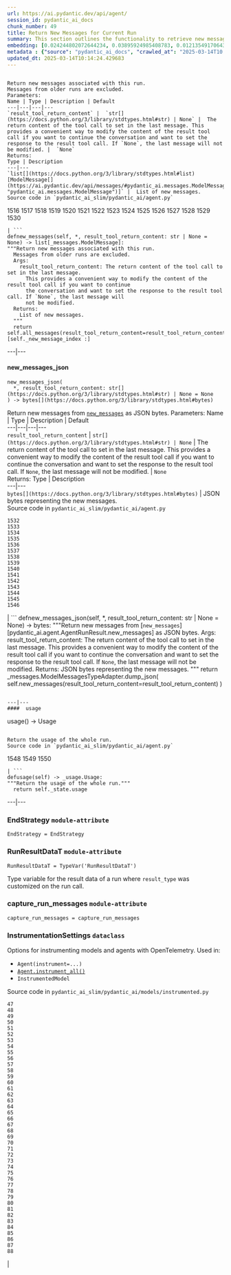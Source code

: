 ```yaml
---
url: https://ai.pydantic.dev/api/agent/
session_id: pydantic_ai_docs
chunk_number: 49
title: Return New Messages for Current Run
summary: This section outlines the functionality to retrieve new messages associated with the current run while excluding messages from older runs. It details the parameters for modifying the last message with return content from a tool call and describes the return type, which is a list of new `ModelMessage` instances.
embedding: [0.024244802072644234, 0.03895924985408783, 0.012135491706430912, -0.040163636207580566, 0.00994272530078888, 0.016822122037410736, -0.016337750479578972, -0.00633611436933279, -0.024820812046527863, -0.018537063151597977, -0.013771885074675083, -0.04312223568558693, 0.0057044667191803455, -0.0439862497150898, 0.005760103929787874, 0.018327604979276657, -0.014504989609122276, 0.022320402786135674, -0.005756831262260675, 0.07383406162261963, 0.02328914776444435, -0.01305187214165926, 0.005468826275318861, -0.00935362372547388, -0.010112910531461239, 0.005167729686945677, -0.025488460436463356, 0.03008345328271389, 0.014727539382874966, -0.04011126980185509, -0.003956798929721117, -0.01764686405658722, -0.02516118250787258, -0.05555882304906845, -0.0018949432997033, -0.024087708443403244, -0.010518735274672508, 0.015866469591856003, 4.7864501539152116e-05, 0.012744230218231678, 0.010060545988380909, -0.036812301725149155, 0.031209291890263557, 0.022281130775809288, -0.03977090120315552, 0.012796594761312008, 0.01480608619749546, 0.05477335304021835, 0.0314972959458828, 8.11037389212288e-05, -0.008293241262435913, 0.024912450462579727, 0.007887415587902069, -0.004058255348354578, -0.035948287695646286, 0.0005580100696533918, -0.012482407502830029, 0.002236949512735009, 0.0012182947248220444, -0.036498114466667175, -0.00877106748521328, -0.028198327869176865, 0.009281622245907784, 0.027308130636811256, -0.018602518364787102, 0.012122401036322117, -0.028067417442798615, 0.027098672464489937, -0.0047455402091145515, -0.012691865675151348, 0.017214857041835785, 0.036079198122024536, -0.07577155530452728, -0.00015555962454527617, -0.02594665065407753, -0.03550318628549576, 0.03317296504974365, 0.05697266757488251, -0.008221239782869816, -0.05911961570382118, -0.00017488953017164022, 0.006074291653931141, 0.0027818684466183186, 0.04644738510251045, 0.001958762761205435, -0.010126001201570034, -0.04011126980185509, -0.03974471986293793, -0.017031580209732056, -0.040975287556648254, -0.03885452076792717, -0.01495008822530508, -0.0303190927952528, 0.009818359278142452, 0.07048273086547852, -0.0019669446628540754, -0.022974960505962372, -0.03000490553677082, -0.008168875239789486, 0.03157584369182587, 0.05461626127362251, -0.06304695457220078, -0.03335623815655708, 0.05280968174338341, 0.02576337568461895, -0.0010800195159390569, 0.03440353274345398, -0.016390115022659302, -0.02178366668522358, -0.021639663726091385, -0.10315822809934616, -0.0034887902438640594, -0.0013982979580760002, 0.013372605666518211, -0.058648332953453064, -0.002716412767767906, -0.0242055281996727, 0.028983796015381813, 0.02220258302986622, 0.013444607146084309, -0.058177050203084946, -0.007979053072631359, -0.0008067418821156025, 0.005321550648659468, 0.028093598783016205, 0.02396988868713379, -0.03537227585911751, -0.031549662351608276, -0.04820159822702408, 0.003711339784786105, 0.054668623954057693, 0.015369005501270294, 0.020828012377023697, -0.012502044439315796, -0.02099819853901863, -0.013798067346215248, -0.02451971545815468, 0.008594336919486523, -0.07278677076101303, 0.03882833942770958, 0.0053248233161866665, -0.0036982486490160227, -0.024886267259716988, 0.021849121898412704, -0.007514317519962788, 0.03288495913147926, -0.037021759897470474, -0.026640482246875763, -0.010067091323435307, -0.002855506259948015, 0.005678284447640181, 0.041263289749622345, -0.03170675411820412, 0.0032024215906858444, -0.03068564645946026, -0.004817541688680649, 0.031732939183712006, 0.045059721916913986, 0.019767630845308304, -0.022582227364182472, -0.006192111875861883, 0.04309605062007904, -0.01806578040122986, 0.00752740865573287, -0.01500245276838541, -0.04327932745218277, 0.0003661429800558835, -0.040294546633958817, -0.06268040835857391, -0.0780755952000618, 0.0008820159710012376, -0.004169529769569635, -0.026719028130173683, 0.014125346206128597, 0.01299950759857893, -0.030895104631781578, -0.08362624049186707, -0.023433150723576546, -0.03838323801755905, -0.03016199916601181, -0.0036655208095908165, 0.02188839577138424, -0.08242185413837433, -0.053516604006290436, -0.04778268188238144, -0.01735886000096798, 0.013601700775325298, 0.0260251984000206, 0.02633938565850258, 0.03024054691195488, 0.006964489351958036, 0.00550482701510191, 0.03008345328271389, 0.03387988358736038, -0.004719357937574387, -0.019610537216067314, 0.054563894867897034, -0.0242055281996727, 0.014976270496845245, 0.028276875615119934, 0.020356731489300728, 0.04854196682572365, 0.06749794632196426, -0.012901323847472668, 0.005851742345839739, -0.05911961570382118, -0.004555718507617712, 0.018550153821706772, -0.025148091837763786, -0.02510881796479225, 0.032780230045318604, -0.04304368793964386, 0.009157256223261356, -0.028015051037073135, -0.02360333502292633, -0.0014383896486833692, -0.07189657539129257, 0.027308130636811256, -0.010885288007557392, 0.02097201533615589, 0.028695791959762573, 0.032780230045318604, 0.05597773939371109, -0.017502861097455025, 0.017659954726696014, 0.03783341124653816, -0.006761576980352402, -0.02086728624999523, -0.020828012377023697, 0.027360495179891586, 0.001339387847110629, -0.004660448059439659, -0.03340860456228256, -0.03730976581573486, 0.027255766093730927, -0.06320405006408691, 0.019165437668561935, 0.010119455866515636, 0.05665848031640053, -0.040268365293741226, -0.0020193092059344053, 0.010217639617621899, 0.01161839161068201, 0.049720171838998795, -0.009360169060528278, 0.01654720865190029, 0.010950743220746517, -0.04443134739995003, 0.0294027142226696, 0.027543770149350166, 0.04655211418867111, -0.0030535098630934954, 0.018091963604092598, -0.013994434848427773, -0.004653902258723974, -0.008077236823737621, -0.03390606865286827, -0.007167402189224958, -0.010479462333023548, 0.020330550149083138, 0.03754540532827377, -0.004712812602519989, -0.049065615981817245, 0.014321713708341122, -0.011323841288685799, 0.008993617258965969, 0.024820812046527863, 0.002785141346976161, 0.013320241123437881, -0.05692030116915703, 0.01894288882613182, 0.0014138437109068036, 0.03906397894024849, 0.00030232363496907055, -0.017581408843398094, 0.03511045128107071, -0.004231712780892849, 0.032911140471696854, 0.02599901519715786, -0.0385141521692276, -0.0005379642825573683, 0.03170675411820412, 0.028800521045923233, -0.0038847974501550198, -4.610026371665299e-05, 0.00040459822048433125, -0.006748485844582319, -0.004935361910611391, -0.0030518732964992523, 0.006607756018638611, 0.0004815087013412267, 0.016377022489905357, 0.02542300522327423, -0.02633938565850258, -0.004984453786164522, -0.012927506119012833, 0.05260022357106209, -0.004804450552910566, -0.014832268469035625, -0.011611846275627613, 0.009949270635843277, -0.024846995249390602, 0.0020831285510212183, -0.01954508014023304, 0.018667973577976227, 0.02136475034058094, -0.0028931431006640196, -0.02102437987923622, 0.036890849471092224, -0.019505808129906654, -0.0076452293433249, 0.03348715230822563, -0.04356733337044716, -0.03005727007985115, -0.028303056955337524, 0.00163966603577137, 0.05723448842763901, -0.018720338121056557, 0.036079198122024536, 0.01693994179368019, -0.03065946325659752, -0.027020124718546867, 0.06006217747926712, 0.013732612133026123, -0.009196530096232891, 0.01496317982673645, -0.036917030811309814, -0.01701848953962326, -0.008077236823737621, -0.0004896906903013587, 0.01077401265501976, -0.03526754677295685, -0.017057763412594795, 0.04464080557227135, 0.01263295579701662, -0.017162492498755455, -0.004915725439786911, -0.003956798929721117, -0.0018769430462270975, 0.0673932209610939, -0.03325150907039642, -0.0047815409488976, -0.05948616564273834, -0.053438056260347366, 0.0031762393191456795, 0.01315660122781992, 0.027255766093730927, 0.044588442891836166, -0.02313205413520336, 0.020003270357847214, 0.0343511663377285, 0.025567008182406425, 0.028538698330521584, 0.04003272205591202, -0.01311732828617096, -0.02961217239499092, 0.00032993778586387634, -0.022163309156894684, 0.0019129436695948243, 0.03477008268237114, -0.06042872741818428, 0.012914415448904037, 0.021718211472034454, -0.020121091976761818, -0.002402225276455283, 0.008790704421699047, -0.05079364404082298, 0.004153165966272354, 0.0010374733246862888, 0.02644411474466324, 0.04238912835717201, 0.003956798929721117, -0.0010980198858305812, -0.0130125992000103, -0.025462279096245766, 0.0003446653136052191, -0.01707085408270359, 0.026797575876116753, -0.010957288555800915, 0.031680572777986526, 0.05262640491127968, 0.013784976676106453, 0.03306823596358299, -0.024140072986483574, 0.041053831577301025, 0.01751595363020897, 0.005799377802759409, 0.02230731211602688, 0.006483389995992184, 0.024637537077069283, 0.03050236962735653, -0.023616427555680275, -0.027151037007570267, -0.016573389992117882, 0.01094419788569212, 0.04233676567673683, 0.012862050905823708, 0.026561934500932693, 0.03395843133330345, -0.001594665227457881, -0.012796594761312008, -0.006620847154408693, 0.0060088359750807285, 0.009366714395582676, -0.0353984571993351, 0.009608901105821133, -0.004480444826185703, 0.006090655457228422, 0.01962362788617611, 0.005462280474603176, 0.03707412630319595, 0.009268531575798988, -0.011389296501874924, -0.027700863778591156, -0.03319914638996124, -0.03840942308306694, 0.032335128635168076, 0.030947469174861908, 0.003567337291315198, 0.03503190726041794, -0.03042382188141346, -0.06430371105670929, -0.03008345328271389, -0.019531989470124245, -0.03890688344836235, 0.049746353179216385, 0.041210927069187164, -0.05053182318806648, 4.9142934585688636e-05, -0.0476255901157856, -0.009700538590550423, 0.0353984571993351, 0.04882997274398804, -0.028748156502842903, 0.009759449400007725, -0.030947469174861908, -0.007075764238834381, 0.011147110722959042, -0.015630828216671944, 0.008397970348596573, 0.058124687522649765, -0.016036653891205788, 0.0028407785575836897, 0.05346423760056496, -0.04804450646042824, -0.02410079911351204, -0.012410406023263931, -0.012888233177363873, 0.05493044853210449, -0.036105379462242126, 0.03613156080245972, 0.009157256223261356, -0.08420225232839584, -0.014491898007690907, -0.05534936487674713, -0.04246767610311508, 0.05671084299683571, -0.0008991980575956404, 0.05139583721756935, -0.02149566076695919, 0.02531827613711357, -0.0037702498957514763, -0.020801831036806107, 0.018550153821706772, -0.03092128597199917, -0.03550318628549576, -0.008816886693239212, -0.03385370224714279, 0.0028391422238200903, 0.02349860593676567, 0.04461462423205376, -0.013523153960704803, 0.016219928860664368, -0.001176566700451076, -0.016167564317584038, -0.027360495179891586, 0.017947960644960403, -0.0049484530463814735, 0.03003108873963356, 0.012043854221701622, 0.00327933207154274, -0.03971853479743004, -0.02342006005346775, 0.032282765954732895, -0.03128783777356148, 0.04409097880125046, 0.013431515544652939, -0.041525114327669144, -0.0377286821603775, -0.0042448039166629314, 0.0032384220976382494, 0.01512027345597744, 0.03602683171629906, -0.01474063005298376, 0.014413351193070412, 0.012567499652504921, -0.01056455448269844, 0.011494025588035583, -0.01949271559715271, -0.04851578548550606, -0.014007525518536568, -0.009098346345126629, 0.011768939904868603, 0.027988869696855545, 0.06163311377167702, -0.040661100298166275, 0.021665846928954124, -0.0011798394843935966, 0.012475862167775631, 0.07948943972587585, -0.05911961570382118, -0.000732285960111767, 0.03361806273460388, -0.003498608712106943, 0.020212728530168533, 0.006676484365016222, -0.003619701834395528, -0.013981343246996403, -0.007907051593065262, -0.0064604803919792175, 0.027727046981453896, -0.009183438494801521, 0.010643101297318935, -0.017607590183615685, 0.006696120835840702, -0.016586482524871826, 0.021849121898412704, -0.053935520350933075, -0.0032024215906858444, -0.0016323021845892072, 0.018105054274201393, 0.01510718185454607, 0.02550155110657215, 0.014190802350640297, -0.03037145733833313, -0.012410406023263931, 0.009608901105821133, 0.009870723821222782, -0.01572246663272381, -0.012194402515888214, 0.01495008822530508, 0.03495335951447487, -0.024545898661017418, -0.00023134509683586657, 0.009549991227686405, 0.0418916679918766, 0.01173621229827404, 0.008057599887251854, 0.004369169939309359, -0.0022385858464986086, 0.02586810477077961, 0.010374733246862888, 0.0593290738761425, -0.057705771178007126, 0.01717558316886425, -0.005747012794017792, -0.031104562804102898, -0.03353951498866081, 0.04301750659942627, 0.020003270357847214, 0.012390769086778164, -0.016638847067952156, 0.045583371073007584, 0.03414170816540718, -0.028905250132083893, 0.037257399410009384, 0.062418583780527115, -0.0023891341406852007, -0.036367204040288925, 0.020081818103790283, 0.050374727696180344, 0.005216821562498808, -0.01569628342986107, -0.022058580070734024, -0.010806741192936897, -0.02948126010596752, 0.020422186702489853, -0.0031811483204364777, -0.05087219178676605, 0.012246767058968544, -0.008188511244952679, -0.03505808860063553, 0.037335947155952454, 0.009412533603608608, -0.036759939044713974, 0.01512027345597744, -0.0338275209069252, 0.0041957120411098, 0.011291113682091236, -0.022791685536503792, 0.024637537077069283, 0.01322205737233162, 0.012731139548122883, -0.023511698469519615, -0.016403205692768097, 0.014190802350640297, 0.0167828481644392, -0.03534609451889992, -0.03445589542388916, 0.018052689731121063, 0.013405333273112774, -0.01951889880001545, -0.041158560663461685, 0.03086892142891884, 0.0026280474849045277, 0.0007564227562397718, 0.013588609173893929, -0.018249057233333588, -0.06131892651319504, 0.02391752414405346, -0.004850269295275211, -0.006653574761003256, -0.032178036868572235, -0.01115365605801344, -0.0020078544039279222, 0.012488952837884426, -0.03780722990632057, 0.045661915093660355, 0.07221075892448425, -0.03961380571126938, -0.016795940697193146, 0.001566028338856995, 0.020134182646870613, 0.002826051088050008, 0.01967599242925644, 0.003806250635534525, -0.02607756294310093, -0.01699230633676052, 0.0062837498262524605, 0.03534609451889992, -0.021456388756632805, -0.006408115848898888, 0.041551295667886734, -0.004536082036793232, -0.03581737354397774, 0.005174275487661362, 2.429021151328925e-05, 0.02950744330883026, -0.011559481732547283, -0.022686956450343132, 0.04252004250884056, 0.0314972959458828, 0.012665683403611183, -0.003593519562855363, 0.011729666963219643, 0.003747340524569154, -0.00483390549197793, 0.01717558316886425, -0.0012739321682602167, 0.019034525379538536, -0.014871541410684586, -0.03537227585911751, 0.008581246249377728, -0.00013254785153549165, 0.0029995087534189224, -0.01289477851241827, -0.0006263295072130859, 0.028695791959762573, 0.011912942864000797, -0.008064146153628826, -0.05995744839310646, 0.009909997694194317, -0.0230273250490427, 0.005593191832304001, -0.00866633839905262, 0.026535753160715103, 0.006332841701805592, 0.011304204352200031, 0.027753228321671486, 0.01686139591038227, -0.021901486441493034, 0.01936180517077446, 0.013143510557711124, 0.01696612499654293, 0.025933559983968735, 0.02131238579750061, 0.02347242459654808, -0.007514317519962788, -0.011873668991029263, 0.06639829277992249, -0.018681064248085022, -0.0009613810107111931, -0.07315332442522049, 0.011795122176408768, 0.03854033350944519, -0.040399275720119476, -0.02110292762517929, 0.0020373095758259296, 0.029140889644622803, 0.032047126442193985, 0.0017738502938300371, -0.027098672464489937, -0.023642608895897865, 0.0009041072335094213, 0.028433969244360924, 0.019950905814766884, -0.0013361150631681085, -0.004277531988918781, -0.0008615610422566533, -0.05545409396290779, -0.03037145733833313, -0.0258942861109972, -0.0011921124532818794, 0.0020405822433531284, -0.03809523582458496, 0.015251184813678265, -0.02605137974023819, -0.020461460575461388, 0.032466042786836624, -0.016363931819796562, -0.01991163194179535, -0.0001491163275204599, -0.024702992290258408, 0.022804776206612587, -0.026378659531474113, -0.012678775005042553, -0.01156602706760168, 0.018393060192465782, 0.022228766232728958, -0.011199475266039371, 0.003146784147247672, -0.0008476516813971102, -0.03563410043716431, 0.014596627093851566, 0.008882342837750912, -0.009556536562740803, -0.01063001062721014, 0.049510713666677475, -0.014321713708341122, 0.008954343385994434, -0.012397315353155136, 0.006584846414625645, -0.003963344264775515, -0.022438224405050278, -0.03503190726041794, -0.022320402786135674, -0.050479456782341, 0.037126488983631134, 0.003966617397964001, 0.0031386022455990314, 0.006859760265797377, -0.024244802072644234, 0.016586482524871826, -0.03503190726041794, 0.010486007668077946, 0.0007167402072809637, -0.027334311977028847, 0.015539189800620079, -0.031156927347183228, 0.011847486719489098, -0.0037669772282242775, 0.009975452907383442, 0.001611029147170484, 0.0013287513284012675, 0.049013249576091766, 0.0032842413056641817, 0.006741940043866634, -0.0034200618974864483, -0.028433969244360924, 0.024140072986483574, -0.0001310137304244563, 0.028041234239935875, -0.017633773386478424, 0.048882339149713516, -0.01667811907827854, 0.010492553003132343, 0.0008942888816818595, 0.01875961199402809, -0.02175748348236084, 0.01311732828617096, -0.03060709871351719, -2.138817035302054e-05, 0.011847486719489098, 0.014360986649990082, 0.011821304447948933, -0.04448371380567551, 0.020160363987088203, -0.03458680585026741, -0.007429225370287895, 0.006139747332781553, -0.0007061036885716021, -0.004824087023735046, -0.0036164289340376854, 0.009085254743695259, 0.006846669130027294, -0.006673211697489023, -0.01717558316886425, -0.03432498499751091, -0.0003825069288723171, -0.02102437987923622, -0.0603763647377491, -0.010983471758663654, 0.04775650054216385, 0.006859760265797377, -0.008116510696709156, 0.02652266062796116, 0.02175748348236084, -0.08095564693212509, -0.0016838486772030592, 0.029376531019806862, -0.028748156502842903, 0.04652593284845352, -0.010800194926559925, -0.027543770149350166, 0.037571586668491364, -0.031680572777986526, -0.020343640819191933, 0.009549991227686405, -0.0061561111360788345, 0.009150710888206959, -0.027805592864751816, 0.021220747381448746, -0.00022909505059942603, 0.004306986927986145, -0.007285222411155701, 0.026326294988393784, 0.008934707380831242, -0.0167828481644392, 0.0027278675697743893, -0.06351824104785919, -0.0038520696107298136, -0.01510718185454607, -0.011664210818707943, -0.02136475034058094, 0.028800521045923233, 0.04262477159500122, -0.0023351330310106277, -0.016900669783353806, 0.0024251346476376057, -0.017529044300317764, -0.0175683181732893, -0.05123874545097351, 0.02974308282136917, 0.011330386623740196, 0.05163148045539856, -0.008181965909898281, -0.009654720313847065, 0.0517885722219944, -0.004686630330979824, 0.026889214292168617, 0.015369005501270294, 0.0016404842026531696, -0.009962362237274647, 0.004169529769569635, 0.010466370731592178, 0.02326296642422676, 0.021377841010689735, 0.01738504134118557, 0.0009998362511396408, -0.010453280061483383, -0.0021649482659995556, 0.044588442891836166, 0.04223203659057617, -0.02945507876574993, -0.015774831175804138, -0.02089346945285797, 0.007003762759268284, 0.013850431889295578, -0.013968252576887608, -0.012312222272157669, -0.01315660122781992, 0.006146293133497238, -0.001280477736145258, -0.019505808129906654, 0.0027327765710651875, -0.02131238579750061, -0.008764522150158882, -0.007965962402522564, 0.03796432167291641, -0.02446735091507435, 0.002124038292095065, 0.00020250366651453078, -0.0020258547738194466, 0.012992962263524532, -0.014046799391508102, 0.0012673866003751755, 0.011867123655974865, 0.05278350040316582, -0.011166747659444809, 0.02099819853901863, 0.03919488936662674, -0.04440516605973244, 0.00989036075770855, 0.005337914917618036, -0.013863523490726948, 0.008024872280657291, 0.015984289348125458, 0.049903448671102524, 0.01951889880001545, 0.01569628342986107, -0.011454752646386623, -0.06556046009063721, -0.0005322368815541267, -0.016259202733635902, -0.005884469952434301, 0.014819176867604256, -0.023825885728001595, 0.019662901759147644, 0.03401079773902893, -0.019584354013204575, 0.00014390032447408885, -0.020592372864484787, 0.05270495265722275, -0.03139256685972214, -0.03804286941885948, -0.006702666636556387, 0.05265258997678757, -4.712301233666949e-05, 0.0013712975196540356, 0.002204221673309803, 0.032361313700675964, -0.03325150907039642, 0.007979053072631359, 0.0465782955288887, -0.040504004806280136, -0.05487808212637901, -0.004742267541587353, -0.03867124393582344, 0.0304500050842762, 0.012613318860530853, 0.028460150584578514, -0.003361151786521077, 0.05430207401514053, -0.024925541132688522, 0.006447389256209135, -0.027805592864751816, 0.001762395491823554, -0.008378333412110806, 0.02945507876574993, -0.022556044161319733, 0.011854032054543495, -0.06330878287553787, -0.0034004251938313246, 0.011022744700312614, -0.05498281121253967, 0.01722794771194458, -0.022686956450343132, -0.025593189522624016, -0.014478807337582111, 0.02657502517104149, -0.01754213497042656, -0.03948289528489113, 0.007167402189224958, 0.008286694996058941, -0.02966453693807125, 0.016586482524871826, -0.026143018156290054, 0.0009564718347974122, -0.006977580487728119, 0.007357223890721798, 0.03783341124653816, -0.0036720663774758577, 0.0593290738761425, -0.004951725713908672, -0.02558009885251522, -0.002757322508841753, 0.00543937087059021, -0.015185728669166565, 0.06718376278877258, -0.004856815095990896, -0.002657502656802535, 0.0032547861337661743, -0.02378661185503006, -0.021142199635505676, -0.012181310914456844, -0.007383406162261963, 0.01151366252452135, -0.01061691902577877, 0.013019144535064697, -0.001237931428477168, 0.02178366668522358, 0.022726228460669518, 0.03563410043716431, 0.013143510557711124, 0.016743576154112816, 0.015735557302832603, 0.04773031920194626, 0.032282765954732895, 0.032701682299375534, 0.0013377515133470297, 0.005593191832304001, 0.0073506785556674, -0.000732285960111767, -0.010885288007557392, 0.02953362464904785, -0.02662738971412182, 0.0035640643909573555, 0.04678775370121002, 0.03005727007985115, -0.02612992748618126, 0.06074291467666626, -0.0037931594997644424, 0.009693993255496025, 0.037205036729574203, -0.010531826876103878, -0.013732612133026123, 0.009209620766341686, 0.03353951498866081, 0.045531004667282104, 0.014072981663048267, -0.036314837634563446, 0.06294222921133041, 0.04168220981955528, 0.008594336919486523, -0.005121910944581032, -0.03050236962735653, -0.0018491243245080113, -0.010374733246862888, -0.01928325742483139, 0.0020684010814875364, -0.0026804120279848576, -0.014308622106909752, 0.014439533464610577, -0.009621991775929928, -0.020670918747782707, 0.015473734587430954, -0.008869251236319542, -0.010446734726428986, -0.004002617672085762, -0.014871541410684586, 0.0008226967183873057, -0.0010857469169422984, 0.036367204040288925, -0.00640157051384449, 0.041237108409404755, 0.03817377984523773, -0.006093928124755621, 0.008993617258965969, 0.008175420574843884, -0.03010963462293148, -0.01875961199402809, 0.06451316922903061, -0.036943212151527405, 0.03403697907924652, -0.005871378816664219, -0.023171328008174896, 0.011042381636798382, -0.0024938632268458605, 0.044719353318214417, -0.022412041202187538, -0.012128946371376514, 0.016102109104394913, 0.02230731211602688, 0.04236294701695442, 0.04882997274398804, 0.009301259182393551, -0.0252397283911705, 0.007193584460765123, -0.0026378659531474113, -0.0034887902438640594, -0.003626247402280569, 0.01464899256825447, -0.028276875615119934, 0.006768122315406799, 0.023118963465094566, 0.007331041619181633, 0.031732939183712006, 0.02657502517104149, 0.026863031089305878, -0.0021322204265743494, 0.023564063012599945, -0.012377678416669369, -0.009111437015235424, -0.013902796432375908, -0.005485190078616142, 0.027386676520109177, 0.00583537807688117, -0.009464898146688938, 0.03037145733833313, 0.024166254326701164, 0.003573882859200239, -0.004500081297010183, -0.021534934639930725, -0.020513825118541718, -0.037571586668491364, 0.005033545661717653, -0.01917852833867073, -0.024807721376419067, -0.023118963465094566, -0.008214693516492844, -0.02201930806040764, 0.0003160284541081637, -0.011873668991029263, 0.010780558921396732, -0.04738994687795639, 0.01644247956573963, 0.007985599339008331, -0.0034626079723238945, 0.03050236962735653, 0.014072981663048267, -0.010976925492286682, 0.00966781098395586, 0.013372605666518211, 0.002497136127203703, 0.006254294887185097, 0.0147013571113348, -0.014020617119967937, 0.023511698469519615, 0.00607756432145834, -0.010780558921396732, 0.001422025728970766, -0.029036160558462143, 0.011651120148599148, 0.005688102915883064, -0.020291276276111603, -0.007677956949919462, 0.007160856854170561, -0.028276875615119934, -0.018406150862574577, 0.0021060381550341845, -0.002719685435295105, 0.006215021479874849, 0.015997380018234253, -0.024650627747178078, -0.020461460575461388, -0.01667811907827854, 0.004398624878376722, -0.009150710888206959, 0.032151855528354645, 0.01659957319498062, -0.023982979357242584, -0.013470789417624474, -0.0069383070804178715, -0.0027016852982342243, 0.02188839577138424, 0.015683192759752274, 0.0013033872237429023, 0.01712321862578392, -0.0005089183105155826, -0.014976270496845245, 0.001384388655424118, -0.04369824379682541, 0.018825067207217216, -0.03422025591135025, -0.008397970348596573, -0.02328914776444435, -0.024218618869781494, -0.01173621229827404, -0.00626411335542798, -0.008024872280657291, 0.006270658690482378, 0.021299293264746666, -0.007023399695754051, 0.003501881379634142, 0.03497954085469246, 0.006666665896773338, 0.020644737407565117, 0.08126983046531677, 0.01051218993961811, -0.01296023465692997, 0.025671737268567085, -0.013745702803134918, -0.0009769267635419965, -0.0351366363465786, -0.0007633774657733738, -0.01748977042734623, 0.0019849450327455997, -0.03092128597199917, 0.019479624927043915, 0.019034525379538536, 0.010793649591505527, 0.01957126334309578, 0.004683357197791338, 0.009909997694194317, 0.009137619286775589, 0.02935034967958927, -0.006398297380656004, 0.006395024713128805, 0.0507412813603878, -0.0191261637955904, -0.016337750479578972, 0.012043854221701622, 0.01735886000096798, 0.022739320993423462, -0.02969071827828884, 0.058857791125774384, 0.0340893417596817, 0.007219766732305288, -0.031183108687400818, 0.031130744144320488, 0.003045327728614211, -0.03477008268237114, -0.019767630845308304, 0.019296348094940186, 0.0025315003003925085, 0.012227130122482777, 0.008057599887251854, 0.028172146528959274, 0.016233021393418312, -0.010387823916971684, 0.010453280061483383, 0.0029258711729198694, 0.0036066106986254454, 0.032518405467271805, -0.015735557302832603, 0.010675829835236073, 0.0023662245366722345, 0.0021649482659995556, -0.006120110861957073, -0.02531827613711357, -0.0010579281952232122, -0.00294387130998075, -0.02328914776444435, 0.019034525379538536, 0.03474390134215355, -0.023564063012599945, 0.020932741463184357, -0.02995254099369049, 0.0018851249478757381, 0.009209620766341686, 0.02539682202041149, 0.0019767628982663155, -0.02945507876574993, 0.002310587326064706, -0.0359221026301384, -0.003073146566748619, 0.05254786089062691, -0.015827195718884468, 0.019270166754722595, -0.010237275622785091, 0.00223531317897141, -0.012587136588990688, 0.02349860593676567, -0.0012133856071159244, -0.02971690148115158, 0.021482570096850395, 0.014491898007690907, 0.03950907662510872, -0.02953362464904785, -0.011677302420139313, 0.02945507876574993, -0.0515267513692379, -0.015499916858971119, 0.02334151230752468, -0.018052689731121063, -0.013693338260054588, 0.02289641462266445, 0.03924725577235222, -0.020330550149083138, -0.013614791445434093, 0.03448207676410675, 0.02118147350847721, 0.017581408843398094, -0.006309932097792625, -0.009491080418229103, -0.006781213451176882, 0.009065618738532066, 0.02201930806040764, 0.00989036075770855, -0.0018131237011402845, 0.04817541688680649, -0.0066895755007863045, 0.006048109382390976, -0.015787921845912933, -0.014007525518536568, -0.01769922859966755, 0.031680572777986526, -0.011533299461007118, 0.01870724745094776, 0.0013074781745672226, -0.004716085270047188, -0.011134019121527672, -0.01505481731146574, -0.03586973994970322, 0.0075666820630431175, -0.03783341124653816, -0.0476255901157856, 0.024650627747178078, 0.0011135656386613846, 0.007743412628769875, 0.0031418749131262302, -0.02318441867828369, -0.0050302729941904545, 0.011350023560225964, -0.0484110563993454, 0.006303386762738228, 0.0179610513150692, 0.02597283385694027, 0.010073636658489704, 0.031890030950307846, -0.013902796432375908, -0.011206020601093769, 0.0013213874772191048, -0.007992144674062729, -0.017450496554374695, -0.021351659670472145, -0.0005502371932379901, 0.015264276415109634, 0.03162820637226105, -0.031785301864147186, -0.00947144441306591, -0.0049484530463814735, -0.005135002080351114, -0.008411061018705368, -0.004064800683408976, 0.02165275439620018, -0.012934052385389805, -0.019113073125481606, -0.03442971408367157, 0.032937321811914444, -0.007481589913368225, 0.014727539382874966, -0.06184257194399834, 0.0005547372857108712, -0.018471606075763702, -0.019427260383963585, 0.01061691902577877, 0.01991163194179535, -0.004503353964537382, 0.0006111928960308433, 0.024794630706310272, -0.003136965911835432, 0.032806411385536194, 0.007605955470353365, 0.011926033534109592, 0.012024217285215855, -0.003361151786521077, -0.004441171418875456, -0.018301421776413918, 0.032858774065971375, 0.027439041063189507, 0.016062835231423378, 0.010453280061483383, -0.009792177006602287, 0.007998690009117126, -0.007540499791502953, -0.032544586807489395, -0.003097692271694541, 0.009595809504389763, 0.02997872419655323, 0.012502044439315796, -0.0152904586866498, -0.006774668116122484, -0.006660120561718941, -0.023276057094335556, -0.01902143470942974, -0.02578955702483654, 0.0382523275911808, 0.00850924476981163, -0.00750777218490839, -0.029114708304405212, 0.006395024713128805, 0.03744067624211311, 0.020265093073248863, -0.012927506119012833, 0.006113565061241388, 0.005197185091674328, -0.016795940697193146, 0.0030371458269655704, -0.03335623815655708, -0.02089346945285797, -0.0077695949003100395, 0.032020941376686096, 0.01142202503979206, 0.0031598752830177546, 0.018366876989603043, -0.0037735227961093187, 0.004968089982867241, 0.027569953352212906, 0.0014915724750608206, -0.022529860958456993, 0.027465224266052246, 0.00888888817280531, 0.012416951358318329, -0.0009859269484877586, 0.025331366807222366, -0.04723285511136055, -0.02362951822578907, 0.017083944752812386, 0.025069544091820717, -0.012351496145129204, -0.0009278349461965263, -0.010643101297318935, -0.014112255536019802, 0.00888888817280531, -0.023799702525138855, -0.006287022959440947, 0.04780886322259903, -0.018026508390903473, 0.010433643124997616, 0.005161184351891279, -0.0007588773733004928, -0.024912450462579727, -0.03333005681633949, -0.007416134234517813, 0.04183930158615112, -0.012875141575932503, -0.01712321862578392, 0.031863849610090256, -0.0016625755233690143, 0.02950744330883026, -0.004493535961955786, -0.010911470279097557, 0.0027082308661192656, -0.01225985772907734, -0.011310749687254429, 0.019662901759147644, 0.01654720865190029, 0.03869742527604103, -0.011454752646386623, -0.03751922398805618, 0.007782686036080122, 0.008116510696709156, 0.0264179315418005, -0.014099163934588432, 0.003583701094612479, 0.011003107763826847, -0.013837341219186783, -0.0025544099044054747, 0.008090328425168991, 0.015251184813678265, 0.009327441453933716, 0.03531990945339203, 0.00018644655938260257, -0.010309277102351189, -0.02984781190752983, 0.0175683181732893, 0.013654065318405628, 0.007887415587902069, -0.0022549498826265335, 0.0037506131920963526, 0.022582227364182472, 0.032178036868572235, 0.003094419604167342, -0.022791685536503792, -0.007121583446860313, -0.03762395307421684, -0.013968252576887608, -0.01004745438694954, -0.016560299322009087, -0.010466370731592178, 0.0014171164948493242, 0.01649484410881996, 0.010990017093718052, 0.0398232638835907, 0.03503190726041794, 0.01523809414356947, 0.03762395307421684, -0.023694973438978195, 0.015539189800620079, -0.049563076347112656, 0.0147013571113348, 0.04872524365782738, -0.010060545988380909, 0.002171493833884597, -0.027753228321671486, -0.006565209478139877, -0.011533299461007118, -0.04610701650381088, 0.027700863778591156, -0.00328915030695498, 0.003920798189938068, 0.001911307335831225, -0.02428407594561577, 0.014662083238363266, -0.041158560663461685, 0.023354604840278625, 0.026300111785531044, 0.002091310452669859, 0.0001350024394923821, -0.02183603122830391, 0.008587791584432125, -0.0008885615388862789, 0.0016953033627942204, -0.010204548016190529, -0.015918834134936333, -0.014400260522961617, 0.012083127163350582, -0.00973326712846756, 0.03971853479743004, -0.018419241532683372, 0.016638847067952156, -0.0013246602611616254, -0.06781213730573654, 0.005059727933257818, 0.017869414761662483, 0.009870723821222782, 0.009261985309422016, 0.02558009885251522, 0.014504989609122276, 0.005246276501566172, -0.01299950759857893, -0.0020847648847848177, 0.0027655046433210373, 0.009883815422654152, 0.01754213497042656, -0.0006467844359576702, -0.032387495040893555, -0.01087874174118042, 0.01675666682422161, -0.021273111924529076, 0.004997544921934605, 0.005462280474603176, 0.0001592415210325271, -0.014819176867604256, 0.0018245783867314458, -0.024951724335551262, -0.01675666682422161, 0.013300604186952114, 0.04427425563335419, 0.0004266895412001759, 0.00968090258538723, -0.0011258384911343455, -0.007272131275385618, -0.0005903288256376982, -0.005773195065557957, 0.008568154647946358, 0.0026100471150130033, 0.006584846414625645, 0.011192929930984974, 0.02220258302986622, -0.02209785394370556, 0.004545900505036116, -0.001674848492257297, 0.014216984622180462, 0.017974143847823143, -0.010067091323435307, -0.004303714260458946, 0.018602518364787102, 0.0442480742931366, -0.019427260383963585, 0.020396005362272263, -0.007933234795928001, 0.005233185365796089, -0.00973326712846756, 0.004401897545903921, -0.0309736505150795, 0.01590574160218239, -0.036995578557252884, 0.01775159314274788, -0.008895433507859707, 0.00999508984386921, -0.02099819853901863, -0.02615610882639885, -0.004788086749613285, -0.0025364095345139503]
metadata : {"source": "pydantic_ai_docs", "crawled_at": "2025-03-14T10:14:24.428141", "url_path": "/api/agent/", "chunk_size": 4752}
updated_dt: 2025-03-14T10:14:24.429683
---
```

```

Return new messages associated with this run.
Messages from older runs are excluded.
Parameters:
Name | Type | Description | Default  
---|---|---|---  
`result_tool_return_content` |  `str[](https://docs.python.org/3/library/stdtypes.html#str) | None` |  The return content of the tool call to set in the last message. This provides a convenient way to modify the content of the result tool call if you want to continue the conversation and want to set the response to the result tool call. If `None`, the last message will not be modified. |  `None`  
Returns:
Type | Description  
---|---  
`list[](https://docs.python.org/3/library/stdtypes.html#list)[ModelMessage[](https://ai.pydantic.dev/api/messages/#pydantic_ai.messages.ModelMessage "pydantic_ai.messages.ModelMessage")]` |  List of new messages.  
Source code in `pydantic_ai_slim/pydantic_ai/agent.py`
```
1516
1517
1518
1519
1520
1521
1522
1523
1524
1525
1526
1527
1528
1529
1530
```
| ```
defnew_messages(self, *, result_tool_return_content: str | None = None) -> list[_messages.ModelMessage]:
"""Return new messages associated with this run.
  Messages from older runs are excluded.
  Args:
    result_tool_return_content: The return content of the tool call to set in the last message.
      This provides a convenient way to modify the content of the result tool call if you want to continue
      the conversation and want to set the response to the result tool call. If `None`, the last message will
      not be modified.
  Returns:
    List of new messages.
  """
  return self.all_messages(result_tool_return_content=result_tool_return_content)[self._new_message_index :]

```
  
---|---  
####  new_messages_json
```
new_messages_json(
  *, result_tool_return_content: str[](https://docs.python.org/3/library/stdtypes.html#str) | None = None
) -> bytes[](https://docs.python.org/3/library/stdtypes.html#bytes)

```

Return new messages from [`new_messages`](https://ai.pydantic.dev/api/agent/#pydantic_ai.agent.AgentRunResult.new_messages) as JSON bytes.
Parameters:
Name | Type | Description | Default  
---|---|---|---  
`result_tool_return_content` |  `str[](https://docs.python.org/3/library/stdtypes.html#str) | None` |  The return content of the tool call to set in the last message. This provides a convenient way to modify the content of the result tool call if you want to continue the conversation and want to set the response to the result tool call. If `None`, the last message will not be modified. |  `None`  
Returns:
Type | Description  
---|---  
`bytes[](https://docs.python.org/3/library/stdtypes.html#bytes)` |  JSON bytes representing the new messages.  
Source code in `pydantic_ai_slim/pydantic_ai/agent.py`
```
1532
1533
1534
1535
1536
1537
1538
1539
1540
1541
1542
1543
1544
1545
1546
```
| ```
defnew_messages_json(self, *, result_tool_return_content: str | None = None) -> bytes:
"""Return new messages from [`new_messages`][pydantic_ai.agent.AgentRunResult.new_messages] as JSON bytes.
  Args:
    result_tool_return_content: The return content of the tool call to set in the last message.
      This provides a convenient way to modify the content of the result tool call if you want to continue
      the conversation and want to set the response to the result tool call. If `None`, the last message will
      not be modified.
  Returns:
    JSON bytes representing the new messages.
  """
  return _messages.ModelMessagesTypeAdapter.dump_json(
    self.new_messages(result_tool_return_content=result_tool_return_content)
  )

```
  
---|---  
####  usage
```
usage() -> Usage[](https://ai.pydantic.dev/api/usage/#pydantic_ai.usage.Usage "pydantic_ai.usage.Usage")

```

Return the usage of the whole run.
Source code in `pydantic_ai_slim/pydantic_ai/agent.py`
```
1548
1549
1550
```
| ```
defusage(self) -> _usage.Usage:
"""Return the usage of the whole run."""
  return self._state.usage

```
  
---|---  
###  EndStrategy `module-attribute`
```
EndStrategy = EndStrategy

```

###  RunResultDataT `module-attribute`
```
RunResultDataT = TypeVar('RunResultDataT')

```

Type variable for the result data of a run where `result_type` was customized on the run call.
###  capture_run_messages `module-attribute`
```
capture_run_messages = capture_run_messages

```

###  InstrumentationSettings `dataclass`
Options for instrumenting models and agents with OpenTelemetry.
Used in:
  * `Agent(instrument=...)`
  * [`Agent.instrument_all()`](https://ai.pydantic.dev/api/agent/#pydantic_ai.agent.Agent.instrument_all)
  * `InstrumentedModel`

Source code in `pydantic_ai_slim/pydantic_ai/models/instrumented.py`
```
47
48
49
50
51
52
53
54
55
56
57
58
59
60
61
62
63
64
65
66
67
68
69
70
71
72
73
74
75
76
77
78
79
80
81
82
83
84
85
86
87
88
```
|